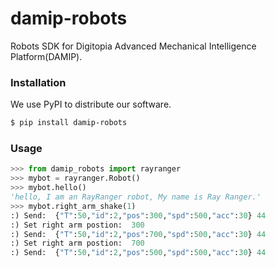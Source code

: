 # damip-robots

Robots SDK for Digitopia Advanced Mechanical Intelligence Platform(DAMIP).

### Installation

We use PyPI to distribute our software.

```sh
$ pip install damip-robots
```


### Usage

```python
>>> from damip_robots import rayranger
>>> mybot = rayranger.Robot()
>>> mybot.hello()
'hello, I am an RayRanger robot, My name is Ray Ranger.'
>>> mybot.right_arm_shake(1)
:) Send:  {"T":50,"id":2,"pos":300,"spd":500,"acc":30} 44
:) Set right arm postion:  300
:) Send:  {"T":50,"id":2,"pos":700,"spd":500,"acc":30} 44
:) Set right arm postion:  700
:) Send:  {"T":50,"id":2,"pos":500,"spd":500,"acc":30} 44

```
